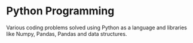 # Python Programming
Various coding problems solved using Python as a language and libraries like Numpy, Pandas, Pandas and data structures.
